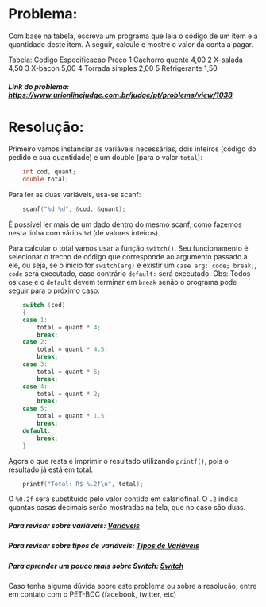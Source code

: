 # Problema:
 
Com base na tabela, escreva um programa que leia o código de um item e a quantidade deste item. A seguir, calcule e mostre o valor da conta a pagar.
 
Tabela: 
Codigo      Especificacao       Preço
1           Cachorro quente      4,00
2           X-salada            4,50
3           X-bacon             5,00
4           Torrada simples     2,00
5           Refrigerante        1,50
 
##### Link do problema: https://www.urionlinejudge.com.br/judge/pt/problems/view/1038
 
# Resolução:
 
Primeiro vamos instanciar as variáveis necessárias, dois inteiros (código do pedido e sua quantidade) e um double (para o valor `total`):
 
```c
    int cod, quant;
    double total;
```
 
Para ler as duas variáveis, usa-se scanf:
 
```c
    scanf("%d %d", &cod, &quant);
```
É possível ler mais de um dado dentro do mesmo scanf, como fazemos nesta linha com vários `%d` (de valores inteiros).
 
Para calcular o total vamos usar a função `switch()`. Seu funcionamento é selecionar o trecho de código que corresponde ao argumento passado à ele, ou seja, se o início for `switch(arg)` e existir um `case arg: code; break;`, `code` será executado, caso contrário `default:` será executado.
Obs: Todos os `case` e o `default` devem terminar em `break` senão o programa pode seguir para o próximo caso.
 
```c
    switch (cod)
    {
    case 1:
        total = quant * 4;
        break;
    case 2:
        total = quant * 4.5;
        break;
    case 3:
        total = quant * 5;
        break;
    case 4:
        total = quant * 2;
        break;
    case 5:
        total = quant * 1.5;
        break;
    default:
        break;
    }
```
 
Agora o que resta é imprimir o resultado utilizando `printf()`, pois o resultado já está em total.
 
```c
    printf("Total: R$ %.2f\n", total);      
```
 
O `%0.2f` será substituído pelo valor contido em salariofinal. O `.2` indica quantas casas decimais serão mostradas na tela, que no caso são duas.
 
##### Para revisar sobre variáveis: [Variáveis](http://linguagemc.com.br/variaveis-em-linguagem-c/)
 
##### Para revisar sobre tipos de variáveis: [Tipos de Variáveis](http://linguagemc.com.br/tipos-de-dados-em-c/)
 
##### Para aprender um pouco mais sobre Switch: [Switch](http://linguagemc.com.br/o-comando-switch-case-em-c/)
 
Caso tenha alguma dúvida sobre este problema ou sobre a resolução, entre em contato com o PET-BCC (facebook, twitter, etc)
 

